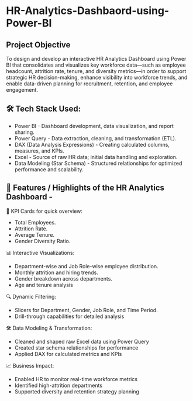 # HR-Analytics-Dashbaord-using-Power-BI

## Project Objective
To design and develop an interactive HR Analytics Dashboard using Power BI that consolidates and visualizes key workforce data—such as employee headcount, attrition rate, tenure, and diversity metrics—in order to support strategic HR decision-making, enhance visibility into workforce trends, and enable data-driven planning for recruitment, retention, and employee engagement.

## 🛠️ Tech Stack Used:
- Power BI	- Dashboard development, data visualization, and report sharing.
- Power Query	- Data extraction, cleaning, and transformation (ETL).
- DAX (Data Analysis Expressions)	- Creating calculated columns, measures, and KPIs.
- Excel	- Source of raw HR data; initial data handling and exploration.
- Data Modeling (Star Schema)	- Structured relationships for optimized performance and scalability.

## 🌟 Features / Highlights of the HR Analytics Dashboard - 

📌 KPI Cards for quick overview:
- Total Employees.
- Attrition Rate.
- Average Tenure.
- Gender Diversity Ratio.

📊 Interactive Visualizations:
- Department-wise and Job Role-wise employee distribution.
- Monthly attrition and hiring trends.
- Gender breakdown across departments.
- Age and tenure analysis

🔍 Dynamic Filtering:
- Slicers for Department, Gender, Job Role, and Time Period.
- Drill-through capabilities for detailed analysis

🛠️ Data Modeling & Transformation:
- Cleaned and shaped raw Excel data using Power Query
- Created star schema relationships for performance
- Applied DAX for calculated metrics and KPIs

📈 Business Impact:
- Enabled HR to monitor real-time workforce metrics
- Identified high-attrition departments
- Supported diversity and retention strategy planning

